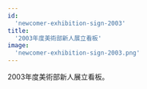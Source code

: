 ```yaml
---
id:
  'newcomer-exhibition-sign-2003'
title:
  '2003年度美術部新人展立看板'
image:
  'newcomer-exhibition-sign-2003.png'
---
```


2003年度美術部新人展立看板。
